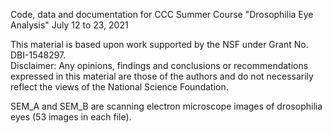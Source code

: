 Code, data and documentation for CCC Summer Course "Drosophilia Eye Analysis" July 12 to 23, 2021

This material is based upon work supported by the NSF under Grant No. DBI-1548297.  
Disclaimer:  Any opinions, findings and conclusions or recommendations expressed in this material are those of the authors and do not necessarily reflect the views of the National Science Foundation. 

SEM_A and SEM_B are scanning electron microscope images of drosophilia eyes (53 images in each file).
